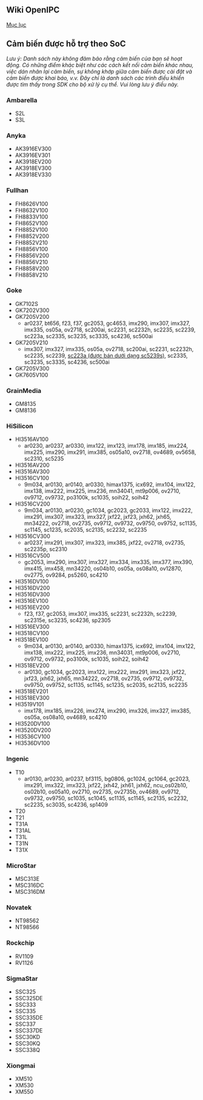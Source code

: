 ## Wiki OpenIPC
[Mục lục](../README.md)

## Cảm biến được hỗ trợ theo SoC

_Lưu ý: Danh sách này không đảm bảo rằng cảm biến của bạn sẽ hoạt động. Có những điểm khác biệt như các cách kết nối cảm biến khác nhau, việc dán nhãn lại cảm biến, sự không khớp giữa cảm biến được cài đặt và cảm biến được khai báo, v.v. Đây chỉ là danh sách các trình điều khiển được tìm thấy trong SDK cho bộ xử lý cụ thể. Vui lòng lưu ý điều này._

### Ambarella

- S2L
- S3L

### Anyka

- AK3916EV300
- AK3916EV301
- AK3918EV200
- AK3918EV300
- AK3918EV330

### Fullhan

- FH8626V100
- FH8632V100
- FH8833V100
- FH8652V100
- FH8852V100
- FH8852V200
- FH8852V210
- FH8856V100
- FH8856V200
- FH8856V210
- FH8858V200
- FH8858V210

### Goke

- GK7102S
- GK7202V300
- GK7205V200
  - ar0237, bt656, f23, f37, gc2053, gc4653, imx290, imx307, imx327, imx335, os05a, ov2718, sc200ai, sc2231, sc2232h, sc2235, sc2239, sc223a, sc2335, sc3235, sc3335, sc4236, sc500ai
- GK7205V210
  - imx307, imx327, imx335, os05a, ov2718, sc200ai, sc2231, sc2232h, sc2235, sc2239, [sc223a (được bán dưới dạng sc5239s)](https://github.com/RoboSchmied/Documentation/blob/main/sc223a.md), sc2335, sc3235, sc3335, sc4236, sc500ai
- GK7205V300
- GK7605V100

### GrainMedia

- GM8135
- GM8136

### HiSilicon

- HI3516AV100
  - ar0230, ar0237, ar0330, imx122, imx123, imx178, imx185, imx224, imx225, imx290, imx291, imx385, os05a10, ov2718, ov4689, ov5658, sc2310, sc5235
- HI3516AV200
- HI3516AV300
- HI3516CV100
  - 9m034, ar0130, ar0140, ar0330, himax1375, icx692, imx104, imx122, imx138, imx222, imx225, imx236, mn34041, mt9p006, ov2710, ov9712, ov9732, po3100k, sc1035, soih22, soih42
- HI3516CV200
  - 9m034, ar0130, ar0230, gc1034, gc2023, gc2033, imx122, imx222, imx291, imx307, imx323, imx327, jxf22, jxf23, jxh62, jxh65, mn34222, ov2718, ov2735, ov9712, ov9732, ov9750, ov9752, sc1135, sc1145, sc1235, sc2035, sc2135, sc2232, sc2235
- HI3516CV300
  - ar0237, imx291, imx307, imx323, imx385, jxf22, ov2718, ov2735, sc2235p, sc2310
- HI3516CV500
  - gc2053, imx290, imx307, imx327, imx334, imx335, imx377, imx390, imx415, imx458, mn34220, os04b10, os05a, os08a10, ov12870, ov2775, ov9284, ps5260, sc4210
- HI3516DV100
- HI3516DV200
- HI3516DV300
- HI3516EV100
- HI3516EV200
  - f23, f37, gc2053, imx307, imx335, sc2231, sc2232h, sc2239, sc2315e, sc3235, sc4236, sp2305
- HI3516EV300
- HI3518CV100
- HI3518EV100
  - 9m034, ar0130, ar0140, ar0330, himax1375, icx692, imx104, imx122, imx138, imx222, imx225, imx236, mn34031, mt9p006, ov2710, ov9712, ov9732, po3100k, sc1035, soih22, soih42
- HI3518EV200
  - ar0130, gc1034, gc2023, imx122, imx222, imx291, imx323, jxf22, jxf23, jxh62, jxh65, mn34222, ov2718, ov2735, ov9712, ov9732, ov9750, ov9752, sc1135, sc1145, sc1235, sc2035, sc2135, sc2235
- HI3518EV201
- HI3518EV300
- HI3519V101
  - imx178, imx185, imx226, imx274, imx290, imx326, imx327, imx385, os05a, os08a10, ov4689, sc4210
- HI3520DV100
- HI3520DV200
- HI3536CV100
- HI3536DV100


### Ingenic

- T10
  - ar0130, ar0230, ar0237, bf3115, bg0806, gc1024, gc1064, gc2023, imx291, imx322, imx323, jxf22, jxh42, jxh61, jxh62, ncu_os02b10, os02b10, os05a10, ov2710, ov2735, ov2735b, ov4689, ov9712, ov9732, ov9750, sc1035, sc1045, sc1135, sc1145, sc2135, sc2232, sc2235, sc3035, sc4236, sp1409
- T20
- T21
- T31A
- T31AL
- T31L
- T31N
- T31X

### MicroStar

- MSC313E
- MSC316DC
- MSC316DM

### Novatek

- NT98562
- NT98566

### Rockchip

- RV1109
- RV1126

### SigmaStar

- SSC325
- SSC325DE
- SSC333
- SSC335
- SSC335DE
- SSC337
- SSC337DE
- SSC30KD
- SSC30KQ
- SSC338Q

### Xiongmai

- XM510
- XM530
- XM550
